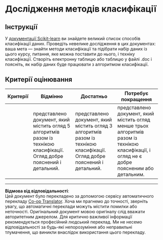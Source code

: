 <!--
CO_OP_TRANSLATOR_METADATA:
{
  "original_hash": "b2a01912beb24cfb0007f83594dba801",
  "translation_date": "2025-09-05T13:20:45+00:00",
  "source_file": "4-Classification/1-Introduction/assignment.md",
  "language_code": "uk"
}
-->
# Дослідження методів класифікації

## Інструкції

У [документації Scikit-learn](https://scikit-learn.org/stable/supervised_learning.html) ви знайдете великий список способів класифікації даних. Проведіть невелике дослідження в цих документах: ваша мета — знайти методи класифікації та підібрати набір даних із цього курсу, питання, яке можна поставити до нього, і техніку класифікації. Створіть електронну таблицю або таблицю у файлі .doc і поясніть, як набір даних буде працювати з алгоритмом класифікації.

## Критерії оцінювання

| Критерії | Відмінно                                                                                                                             | Достатньо                                                                                                                          | Потребує покращення                                                                                                                                           |
| -------- | ----------------------------------------------------------------------------------------------------------------------------------- | ----------------------------------------------------------------------------------------------------------------------------------- | ------------------------------------------------------------------------------------------------------------------------------------------------------------- |
|          | представлено документ, який містить огляд 5 алгоритмів разом із технікою класифікації. Огляд добре пояснений і детальний.            | представлено документ, який містить огляд 3 алгоритмів разом із технікою класифікації. Огляд добре пояснений і детальний.            | представлено документ, який містить огляд менше трьох алгоритмів разом із технікою класифікації, і огляд не є добре поясненим або детальним.                   |

---

**Відмова від відповідальності**:  
Цей документ було перекладено за допомогою сервісу автоматичного перекладу [Co-op Translator](https://github.com/Azure/co-op-translator). Хоча ми прагнемо до точності, зверніть увагу, що автоматичні переклади можуть містити помилки або неточності. Оригінальний документ мовою оригіналу слід вважати авторитетним джерелом. Для критично важливої інформації рекомендується професійний людський переклад. Ми не несемо відповідальності за будь-які непорозуміння або неправильні тлумачення, що виникли внаслідок використання цього перекладу.